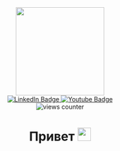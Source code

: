 <div id="header" align="center">
  <img src="https://media.giphy.com/media/SUcApSWjPwQMARvcM8/giphy.gif" width="200" align="center"/>
  <div id="badges">
  <a href="https://t.me/sakuraiexe">
    <img src="https://img.shields.io/badge/Telegram-blue?style=for-the-badge&logo=linkedin&logoColor=white" alt="LinkedIn Badge"/>
  </a>
  <a href="https://leetcode.com/Sakuraiii/">
    <img src="https://img.shields.io/badge/LeetCode-red?style=for-the-badge&logo=youtube&logoColor=white" alt="Youtube Badge"/>
  </a>
</div>
<div align="center"><img src="https://komarev.com/ghpvc/?username=Sakurai-exe&style=flat-square&color=blue" alt="views counter"/>
  <h1>
  Привет
  <img src="https://media.giphy.com/media/hvRJCLFzcasrR4ia7z/giphy.gif" width="30px"/>
</h1></div>
</div>
